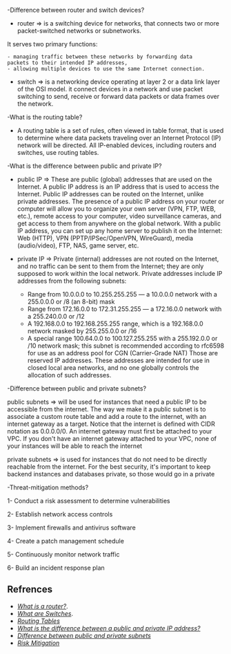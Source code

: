 -Difference between router and switch devices?

- router => is a switching device for networks, that connects two or more packet-switched networks or subnetworks. 

It serves two primary functions: 

    - managing traffic between these networks by forwarding data packets to their intended IP addresses, 
    - allowing multiple devices to use the same Internet connection.

- switch => is a networking device operating at layer 2 or a data link layer of the OSI model. 
it connect devices in a network and use packet switching to send, receive or forward data packets or data frames over the network.

-What is the routing table?

- A routing table is a set of rules, often viewed in table format, that is used to determine where data packets traveling over an Internet Protocol (IP) network will be directed. 
All IP-enabled devices, including routers and switches, use routing tables.


-What is the difference between public and private IP?

- public IP => These are public (global) addresses that are used on the Internet. 
A public IP address is an IP address that is used to access the Internet. Public IP addresses can be routed on the Internet, unlike private addresses.
The presence of a public IP address on your router or computer will allow you to organize your own server (VPN, FTP, WEB, etc.), remote access to your computer, video surveillance cameras, and get access to them from anywhere on the global network.
With a public IP address, you can set up any home server to publish it on the Internet: Web (HTTP), VPN (PPTP/IPSec/OpenVPN, WireGuard), media (audio/video), FTP, NAS, game server, etc.

- private IP => Private (internal) addresses are not routed on the Internet, and no traffic can be sent to them from the Internet; they are only supposed to work within the local network.
Private addresses include IP addresses from the following subnets:
    - Range from 10.0.0.0 to 10.255.255.255 — a 10.0.0.0 network with a 255.0.0.0 or /8 (an 8-bit) mask
    - Range from 172.16.0.0 to 172.31.255.255 — a 172.16.0.0 network with a 255.240.0.0 or /12
    - A 192.168.0.0 to 192.168.255.255 range, which is a 192.168.0.0 network masked by 255.255.0.0 or /16
    - A special range 100.64.0.0 to 100.127.255.255 with a 255.192.0.0 or /10 network mask; this subnet is recommended according to rfc6598 for use as an address pool for CGN (Carrier-Grade NAT)
Those are reserved IP addresses. These addresses are intended for use in closed local area networks, and no one globally controls the allocation of such addresses.

-Difference between public and private subnets?

public subnets => will be used for instances that need a public IP to be accessible from the internet. 
The way we make it a public subnet is to associate a custom route table and add a route to the internet, with an internet gateway as a target. 
Notice that the internet is defined with CIDR notation as 0.0.0.0/0. 
An internet gateway must first be attached to your VPC. 
If you don't have an internet gateway attached to your VPC, none of your instances will be able to reach the internet

private subnets => is used for instances that do not need to be directly reachable from the internet. 
For the best security, it's important to keep backend instances and databases private, so those would go in a private

-Threat-mitigation methods?

1- Conduct a risk assessment to determine vulnerabilities

2- Establish network access controls

3- Implement firewalls and antivirus software

4- Create a patch management schedule

5- Continuously monitor network traffic

6- Build an incident response plan


## Refrences
- [*What is a router?*](https://www.cloudflare.com/learning/network-layer/what-is-a-router/#:~:text=A%20router%20is%20a%20device,use%20the%20same%20Internet%20connection.).
- [*What are Switches*](https://www.tutorialspoint.com/what-are-switches-in-computer-network#:~:text=Switches%20are%20networking%20devices%20operating,which%20computers%20are%20plugged%20in.).
- [*Routing Tables*](https://www.geeksforgeeks.org/routing-tables-in-computer-network/)
- [*What is the difference between a public and private IP address?*](https://help.keenetic.com/hc/en-us/articles/213965789-What-is-the-difference-between-a-public-and-private-IP-address-)
- [*Difference between public and private subnets*](https://www.oreilly.com/library/view/designing-aws-environments/9781789535549/fa751615-4bb5-4d85-b1a7-00808ec69533.xhtml)
- [*Risk Mitigation*](https://securityscorecard.com/blog/6-strategies-for-cybersecurity-risk-mitigation)
